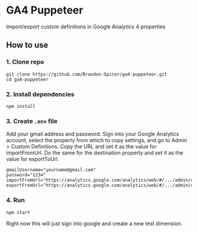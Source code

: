 # GA4 Puppeteer

Import/export custom definitions in Google Analytics 4 properties

## How to use

### 1. Clone repo

```
git clone https://github.com/Brandon-Spicer/ga4-puppeteer.git
cd ga4-puppeteer
```

### 2. Install dependencies

```
npm install
```

### 3. Create `.env` file

Add your gmail address and password. Sign into your Google Analytics account, select the property from which to copy settings, and go to Admin > Custom Definitions. Copy the URL and set it as the value for importFromUrl. Do the same for the destination property and set it as the value for exportToUrl.

```
gmailUsername="yourname@gmail.com"
password="1234"
importFromUrl="https://analytics.google.com/analytics/web/#/.../admin/customdefinitions/hub"
exportFromUrl="https://analytics.google.com/analytics/web/#/.../admin/customdefinitions/hub"
```

### 4. Run

```
npm start
```

Right now this will just sign into google and create a new test dimension.
